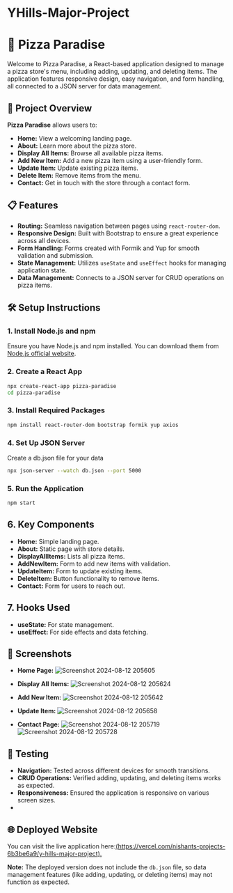 # YHills-Major-Project

# 🍕 Pizza Paradise

Welcome to Pizza Paradise, a React-based application designed to manage a pizza store's menu, including adding, updating, and deleting items. The application features responsive design, easy navigation, and form handling, all connected to a JSON server for data management.

## 🚀 Project Overview

**Pizza Paradise** allows users to:

- **Home:** View a welcoming landing page.
- **About:** Learn more about the pizza store.
- **Display All Items:** Browse all available pizza items.
- **Add New Item:** Add a new pizza item using a user-friendly form.
- **Update Item:** Update existing pizza items.
- **Delete Item:** Remove items from the menu.
- **Contact:** Get in touch with the store through a contact form.

## 📋 Features

- **Routing:** Seamless navigation between pages using `react-router-dom`.
- **Responsive Design:** Built with Bootstrap to ensure a great experience across all devices.
- **Form Handling:** Forms created with Formik and Yup for smooth validation and submission.
- **State Management:** Utilizes `useState` and `useEffect` hooks for managing application state.
- **Data Management:** Connects to a JSON server for CRUD operations on pizza items.

## 🛠️ Setup Instructions

### 1. Install Node.js and npm
Ensure you have Node.js and npm installed. You can download them from [Node.js official website](https://nodejs.org/).

### 2. Create a React App
```bash
npx create-react-app pizza-paradise
cd pizza-paradise
```
### 3. Install Required Packages
```bash
npm install react-router-dom bootstrap formik yup axios
```
### 4. Set Up JSON Server
Create a db.json file for your data
```bash 
npx json-server --watch db.json --port 5000
```
### 5. Run the Application
```bash 
npm start
```
## 6. Key Components

- **Home:** Simple landing page.
- **About:** Static page with store details.
- **DisplayAllItems:** Lists all pizza items.
- **AddNewItem:** Form to add new items with validation.
- **UpdateItem:** Form to update existing items.
- **DeleteItem:** Button functionality to remove items.
- **Contact:** Form for users to reach out.

## 7. Hooks Used

- **useState:** For state management.
- **useEffect:** For side effects and data fetching.

## 📸 Screenshots

- **Home Page:**  ![Screenshot 2024-08-12 205605](https://github.com/user-attachments/assets/1e252505-13de-42e9-967c-e74b1389808d)

  
- **Display All Items:**   ![Screenshot 2024-08-12 205624](https://github.com/user-attachments/assets/e6a6f015-5e75-4f85-b588-5b97d5a33b9d)

  
- **Add New Item:**   ![Screenshot 2024-08-12 205642](https://github.com/user-attachments/assets/fba59016-2515-4e82-b4bd-5faf1cf9c89b)

  
- **Update Item:**   ![Screenshot 2024-08-12 205658](https://github.com/user-attachments/assets/4349706e-37fe-4565-94bc-b53c18a76e62)

  
- **Contact Page:**   ![Screenshot 2024-08-12 205719](https://github.com/user-attachments/assets/9747699a-fed4-4c2b-bb97-16fa8c6ecfd2)
![Screenshot 2024-08-12 205728](https://github.com/user-attachments/assets/8a8824e9-c586-43d6-8e20-977ddd8000aa)


## 🧪 Testing

- **Navigation:** Tested across different devices for smooth transitions.
- **CRUD Operations:** Verified adding, updating, and deleting items works as expected.
- **Responsiveness:** Ensured the application is responsive on various screen sizes.
- 
## 🌐 Deployed Website

You can visit the live application here:[(https://vercel.com/nishants-projects-6b3be6a9/y-hills-major-project).](https://y-hills-major-project-r600734kq-nishants-projects-6b3be6a9.vercel.app/)

**Note:** The deployed version does not include the `db.json` file, so data management features (like adding, updating, or deleting items) may not function as expected.

